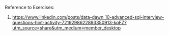Reference to Exercises:
1. https://www.linkedin.com/posts/data-dawn_10-advanced-sql-interview-questions-hint-activity-7219298622893350913-kqFZ?utm_source=share&utm_medium=member_desktop